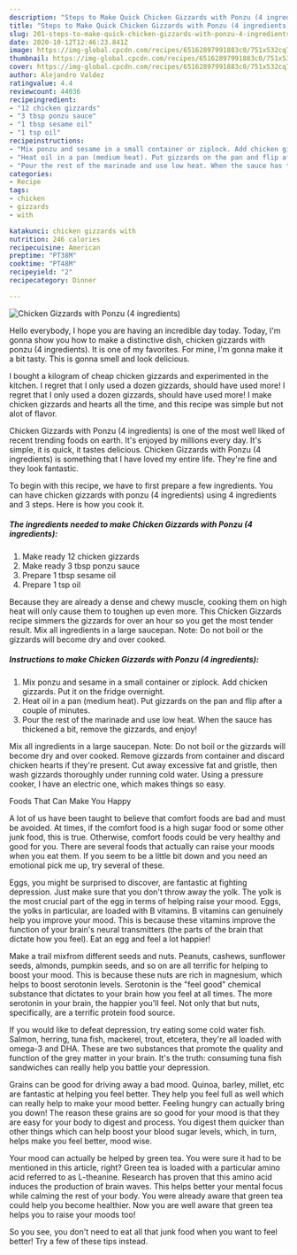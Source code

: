 ```yaml
---
description: "Steps to Make Quick Chicken Gizzards with Ponzu (4 ingredients)"
title: "Steps to Make Quick Chicken Gizzards with Ponzu (4 ingredients)"
slug: 201-steps-to-make-quick-chicken-gizzards-with-ponzu-4-ingredients
date: 2020-10-12T12:46:23.841Z
image: https://img-global.cpcdn.com/recipes/65162897991883c0/751x532cq70/chicken-gizzards-with-ponzu-4-ingredients-recipe-main-photo.jpg
thumbnail: https://img-global.cpcdn.com/recipes/65162897991883c0/751x532cq70/chicken-gizzards-with-ponzu-4-ingredients-recipe-main-photo.jpg
cover: https://img-global.cpcdn.com/recipes/65162897991883c0/751x532cq70/chicken-gizzards-with-ponzu-4-ingredients-recipe-main-photo.jpg
author: Alejandro Valdez
ratingvalue: 4.4
reviewcount: 44036
recipeingredient:
- "12 chicken gizzards"
- "3 tbsp ponzu sauce"
- "1 tbsp sesame oil"
- "1 tsp oil"
recipeinstructions:
- "Mix ponzu and sesame in a small container or ziplock. Add chicken gizzards. Put it on the fridge overnight."
- "Heat oil in a pan (medium heat). Put gizzards on the pan and flip after a couple of minutes."
- "Pour the rest of the marinade and use low heat. When the sauce has thickened a bit, remove the gizzards, and enjoy!"
categories:
- Recipe
tags:
- chicken
- gizzards
- with

katakunci: chicken gizzards with 
nutrition: 246 calories
recipecuisine: American
preptime: "PT38M"
cooktime: "PT48M"
recipeyield: "2"
recipecategory: Dinner

---
```



![Chicken Gizzards with Ponzu (4 ingredients)](https://img-global.cpcdn.com/recipes/65162897991883c0/751x532cq70/chicken-gizzards-with-ponzu-4-ingredients-recipe-main-photo.jpg)

Hello everybody, I hope you are having an incredible day today. Today, I'm gonna show you how to make a distinctive dish, chicken gizzards with ponzu (4 ingredients). It is one of my favorites. For mine, I'm gonna make it a bit tasty. This is gonna smell and look delicious.

I bought a kilogram of cheap chicken gizzards and experimented in the kitchen. I regret that I only used a dozen gizzards, should have used more! I regret that I only used a dozen gizzards, should have used more! I make chicken gizzards and hearts all the time, and this recipe was simple but not alot of flavor.

Chicken Gizzards with Ponzu (4 ingredients) is one of the most well liked of recent trending foods on earth. It's enjoyed by millions every day. It's simple, it is quick, it tastes delicious. Chicken Gizzards with Ponzu (4 ingredients) is something that I have loved my entire life. They're fine and they look fantastic.


To begin with this recipe, we have to first prepare a few ingredients. You can have chicken gizzards with ponzu (4 ingredients) using 4 ingredients and 3 steps. Here is how you cook it.

<!--inarticleads1-->

##### The ingredients needed to make Chicken Gizzards with Ponzu (4 ingredients):

1. Make ready 12 chicken gizzards
1. Make ready 3 tbsp ponzu sauce
1. Prepare 1 tbsp sesame oil
1. Prepare 1 tsp oil


Because they are already a dense and chewy muscle, cooking them on high heat will only cause them to toughen up even more. This Chicken Gizzards recipe simmers the gizzards for over an hour so you get the most tender result. Mix all ingredients in a large saucepan. Note: Do not boil or the gizzards will become dry and over cooked. 

<!--inarticleads2-->

##### Instructions to make Chicken Gizzards with Ponzu (4 ingredients):

1. Mix ponzu and sesame in a small container or ziplock. Add chicken gizzards. Put it on the fridge overnight.
1. Heat oil in a pan (medium heat). Put gizzards on the pan and flip after a couple of minutes.
1. Pour the rest of the marinade and use low heat. When the sauce has thickened a bit, remove the gizzards, and enjoy!


Mix all ingredients in a large saucepan. Note: Do not boil or the gizzards will become dry and over cooked. Remove gizzards from container and discard chicken hearts if they&#39;re present. Cut away excessive fat and gristle, then wash gizzards thoroughly under running cold water. Using a pressure cooker, I have an electric one, which makes things so easy. 

Foods That Can Make You Happy


A lot of us have been taught to believe that comfort foods are bad and must be avoided. At times, if the comfort food is a high sugar food or some other junk food, this is true. Otherwise, comfort foods could be very healthy and good for you. There are several foods that actually can raise your moods when you eat them. If you seem to be a little bit down and you need an emotional pick me up, try several of these.

Eggs, you might be surprised to discover, are fantastic at fighting depression. Just make sure that you don't throw away the yolk. The yolk is the most crucial part of the egg in terms of helping raise your mood. Eggs, the yolks in particular, are loaded with B vitamins. B vitamins can genuinely help you improve your mood. This is because these vitamins improve the function of your brain's neural transmitters (the parts of the brain that dictate how you feel). Eat an egg and feel a lot happier!

Make a trail mixfrom different seeds and nuts. Peanuts, cashews, sunflower seeds, almonds, pumpkin seeds, and so on are all terrific for helping to boost your mood. This is because these nuts are rich in magnesium, which helps to boost serotonin levels. Serotonin is the "feel good" chemical substance that dictates to your brain how you feel at all times. The more serotonin in your brain, the happier you'll feel. Not only that but nuts, specifically, are a terrific protein food source.

If you would like to defeat depression, try eating some cold water fish. Salmon, herring, tuna fish, mackerel, trout, etcetera, they're all loaded with omega-3 and DHA. These are two substances that promote the quality and function of the grey matter in your brain. It's the truth: consuming tuna fish sandwiches can really help you battle your depression. 

Grains can be good for driving away a bad mood. Quinoa, barley, millet, etc are fantastic at helping you feel better. They help you feel full as well which can really help to make your mood better. Feeling hungry can actually bring you down! The reason these grains are so good for your mood is that they are easy for your body to digest and process. You digest them quicker than other things which can help boost your blood sugar levels, which, in turn, helps make you feel better, mood wise.

Your mood can actually be helped by green tea. You were sure it had to be mentioned in this article, right? Green tea is loaded with a particular amino acid referred to as L-theanine. Research has proven that this amino acid induces the production of brain waves. This helps better your mental focus while calming the rest of your body. You were already aware that green tea could help you become healthier. Now you are well aware that green tea helps you to raise your moods too!

So you see, you don't need to eat all that junk food when you want to feel better! Try  a few  of  these  tips  instead.

